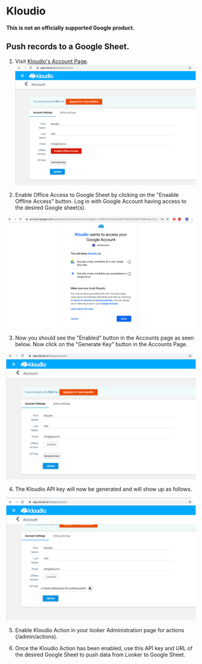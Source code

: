 # Kloudio

**This is not an officially supported Google product.**

## Push records to a Google Sheet.

1. Visit [Kloudio's Account Page](https://app.kloud.io/#/app/account).
![](Kloudio_Accounts_Page.png)


2. Enable Office Access to Google Sheet by clicking on the "Enaable Offline Access" button. Log in with Google Account having access to the desired Google sheet(s).

![](Kloudio_Enable_Offline_Access.png)


3. Now you should see the "Enabled" button in the Accounts page as seen below. Now click on the "Generate Key" button in the Accounts Page.

![](Klodio_Generate_API_Key.png)


4. The Kloudio API key will now be generated and will show up as follows. 

![](Kloudio_API_Key_Created.png)

5. Enable Kloudio Action in your looker Administration page for actions (/admin/actions).


6. Once the Kloudio Action has been enabled, use this API key and URL of the desired Google Sheet to push data from Looker to Google Sheet.
